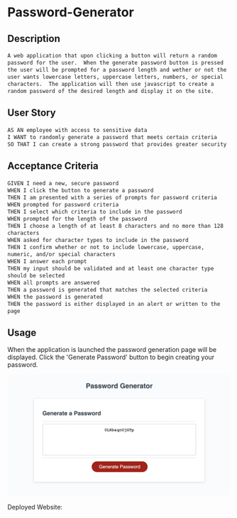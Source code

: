 # Password-Generator

## Description

```
A web application that upon clicking a button will return a random password for the user.  When the generate password button is pressed the user will be prompted for a password length and wether or not the user wants lowercase letters, uppercase letters, numbers, or special characters.  The application will then use javascript to create a random password of the desired length and display it on the site.  
```

## User Story

```
AS AN employee with access to sensitive data
I WANT to randomly generate a password that meets certain criteria
SO THAT I can create a strong password that provides greater security
```

## Acceptance Criteria

```
GIVEN I need a new, secure password
WHEN I click the button to generate a password
THEN I am presented with a series of prompts for password criteria
WHEN prompted for password criteria
THEN I select which criteria to include in the password
WHEN prompted for the length of the password
THEN I choose a length of at least 8 characters and no more than 128 characters
WHEN asked for character types to include in the password
THEN I confirm whether or not to include lowercase, uppercase, numeric, and/or special characters
WHEN I answer each prompt
THEN my input should be validated and at least one character type should be selected
WHEN all prompts are answered
THEN a password is generated that matches the selected criteria
WHEN the password is generated
THEN the password is either displayed in an alert or written to the page
```

## Usage
When the application is launched the password generation page will be displayed.  Click the 'Generate Password' button to begin creating your password.

![WebsiteScreenshot](./Assets/Screen%20Shot%202023-01-14%20at%207.20.06%20PM.png)

Deployed Website: